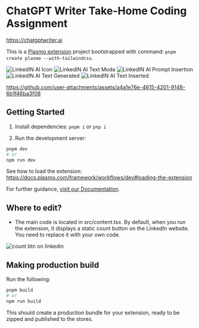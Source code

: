
# ChatGPT Writer Take-Home Coding Assignment

https://chatgptwriter.ai

This is a [Plasmo extension](https://docs.plasmo.com/) project bootstrapped with command: `pnpm create plasmo --with-tailwindcss`.

![LinkedIN AI Icon](https://github.com/user-attachments/assets/937989b4-9922-47d3-81a4-4e30e02fc524)
![LinkedIN AI Text Moda](https://github.com/user-attachments/assets/760b1e5f-7901-4434-8122-6f26fb4d2b12)
![LinkedIN AI Prompt Insertion](https://github.com/user-attachments/assets/d41a0162-3927-44c3-b903-1fd9636ca3ca)
![LinkedIN AI Text Generated](https://github.com/user-attachments/assets/ec9215e6-b01f-4804-9f47-e7c9cddd6a50)
![LinkedIN AI Text Inserted](https://github.com/user-attachments/assets/1d60d287-bda3-4a0b-a703-b362b7b07ba1)


https://github.com/user-attachments/assets/a4a1e76e-4615-4201-9148-6b1f46ba3f08


## Getting Started

1. Install dependencies: `pnpm i` or `pnp i`

2. Run the development server:

```bash
pnpm dev
# or
npm run dev
```

See how to load the extension: https://docs.plasmo.com/framework/workflows/dev#loading-the-extension

For further guidance, [visit our Documentation](https://docs.plasmo.com/).

## Where to edit?

- The main code is located in src/content.tsx. By default, when you run the extension, it displays a static count button on the LinkedIn website. You need to replace it with your own code.

![count btn on linkedin](count_btn_on_linkedin.png)

## Making production build

Run the following:

```bash
pnpm build
# or
npm run build
```

This should create a production bundle for your extension, ready to be zipped and published to the stores.
